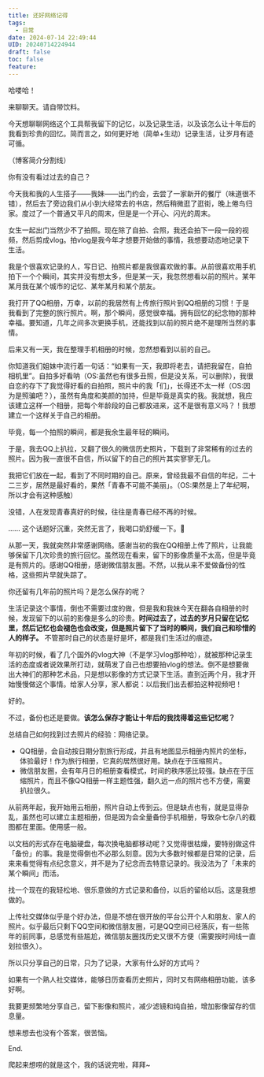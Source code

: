 ```yaml
---
title: 还好网络记得
tags:
  - 日常
date: 2024-07-14 22:49:44
UID: 20240714224944
draft: false
toc: false
feature:
---
```


哈喽哈！

来聊聊天。请自带饮料。

今天想聊聊网络这个工具帮我留下的记忆，以及记录生活，以及该怎么让十年后的我看到珍贵的回忆。简而言之，如何更好地（简单+生动）记录生活，让岁月有迹可循。

（博客简介分割线）
<!--more-->

你有没有看过过去的自己？

今天我和我的人生搭子——我妹——出门约会，去尝了一家新开的餐厅（味道很不错），然后去了旁边我们从小到大经常去的书店，然后稍微逛了逛街，晚上倦鸟归家。度过了一个普通又平凡的周末，但是是一个开心、闪光的周末。

女生一起出门当然少不了拍照。现在除了自拍、合照，我还会拍下一段一段的视频，然后剪成vlog。拍vlog是我今年才想要开始做的事情，我想要动态地记录下生活。

我是个很喜欢记录的人，写日记、拍照片都是我很喜欢做的事。从前很喜欢用手机拍下一个个瞬间，其实并没有想太多，但是某一天，我忽然想看以前的照片。某年某月我在某个城市的记忆、某年某月和某个朋友。

我打开了QQ相册，万幸，以前的我居然有上传旅行照片到QQ相册的习惯！于是我看到了完整的旅行照片。啊，那个瞬间，感觉很幸福。拥有回忆的纪念物的那种幸福。要知道，几年之间多次更换手机，还能找到以前的照片绝不是理所当然的事情。

后来又有一天，我在整理手机相册的时候，忽然想看到以前的自己。

你知道我们姐妹中流行着一句话：“如果有一天，我即将老去，请把我留在，自拍相机里”。自拍多好看呐（OS:虽然也有很多丑照，但是没关系，可以删除），我很自恋的存下了我觉得好看的自拍照，照片中的我「们」，长得还不太一样（OS:因为是照骗吧？），虽然有角度和美颜的加持，但是毕竟是真实的我。我就想，我应该建立这样一个相册，把每个年龄段的自己都放进来，这不是很有意义吗？！我想建立一个这样关于自己的相册。

毕竟，每一个拍照的瞬间，都是我余生最年轻的瞬间。

于是，我去QQ上扒拉，又翻了很久的微信历史照片，下载到了非常稀有的过去的照片。因为我一直很不自信，所以留下的自己的照片其实寥寥无几。

我把它们放在一起，看到了不同时期的自己。原来，曾经我最不自信的年纪，二十二三岁，居然是最好看的，果然「青春不可能不美丽」。（OS:果然是上了年纪啊，所以才会有这种感触）

没错，人在发现青春真好的时候，往往是青春已经不再的时候。

...... 这个话题好沉重，突然无言了，我喝口奶舒缓一下。🥛

从那一天，我就突然非常感谢网络。感谢当初的我在QQ相册上传了照片，让我能够保留下几次珍贵的旅行回忆。虽然现在看来，留下的影像质量不太高，但是毕竟是有照片的。感谢QQ相册，感谢微信朋友圈。不然，以我从来不爱做备份的性格，这些照片早就失踪了。

你还留有几年前的照片吗？是怎么保存的呢？

生活记录这个事情，倒也不需要过度的做，但是我和我妹今天在翻各自相册的时候，发现留下的以前的影像是多么的珍贵。**时间过去了，过去的岁月只留在记忆里，然后记忆也会褪色也会改变，但是照片留下了当时的瞬间，我们自己和珍惜的人的样子。** 不管那时自己的状态是好是坏，都是我们生活过的痕迹。

年初的时候，看了几个国外的vlog大神（不是学习vlog那种哈），就被那种记录生活的态度或者说效果所打动，就萌发了自己也想要拍vlog的想法。倒不是想要做出大神们的那种艺术品，只是想以影像的方式记录下生活。直到近两个月，我才开始慢慢做这个事情。给家人分享，家人都说：以后我们出去都拍这种视频吧！

好的。

不过，备份也还是要做。**该怎么保存才能让十年后的我找得着这些记忆呢？**

总结自己如何找到过去照片的经验：网络记录。
- QQ相册，会自动按日期分割旅行形成，并且有地图显示相册内照片的坐标，体验最好！作为旅行相册，它真的居然很好用。缺点在于压缩照片。
- 微信朋友圈，会有年月日的相册查看模式，时间的秩序感比较强。缺点在于压缩照片，而且不像QQ相册一样主题性强，翻久远一点的照片也不方便，需要扒拉很久。

从前两年起，我开始用云相册，照片自动上传到云。但是缺点也有，就是显得杂乱，虽然也可以建立主题相册，但是因为会全量备份手机相册，导致杂七杂八的截图都在里面。使用感一般。

以文档的形式存在电脑硬盘，每次换电脑都移动呢？又觉得很枯燥，要特别做这件「备份」的事。我是觉得倒也不必那么刻意。因为大多数时候都是日常的记录，后来来看觉得有点纪念意义，并不是为了纪念而去特意记录的。我没法为了「未来的某个瞬间」而活。

找一个现在的我轻松地、很乐意做的方式记录和备份，以后的留给以后。这是我想做的。

上传社交媒体似乎是个好办法，但是不想在很开放的平台公开个人和朋友、家人的照片。似乎最后只剩下QQ空间和微信朋友圈，可是QQ空间已经落灰，有一些陈年的前同事，总感觉有些尴尬，微信朋友圈找历史又很不方便（需要按时间线一直划拉很久）。

所以只分享自己的日常，只为了记录，大家有什么好的方式吗？

如果有一个熟人社交媒体，能够日历查看历史照片，同时又有网络相册功能，该多好啊。

我要更频繁地分享自己，留下影像和照片，减少滤镜和纯自拍，增加影像留存的信息量。

想来想去也没有个答案，很苦恼。

End.

爬起来想唠的就是这个，我的话说完啦，拜拜~



